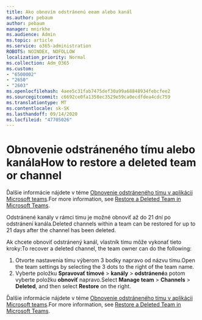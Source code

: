 ```yaml
---
title: Ako obnovím odstránenú eeam alebo kanál
ms.author: pebaum
author: pebaum
manager: mnirkhe
ms.audience: Admin
ms.topic: article
ms.service: o365-administration
ROBOTS: NOINDEX, NOFOLLOW
localization_priority: Normal
ms.collection: Adm_O365
ms.custom:
- "6500002"
- "2650"
- "2603"
ms.openlocfilehash: 4aee5c31fab7475def30a99a68848934febcfee2
ms.sourcegitcommit: c6692ce0fa1358ec3529e59ca0ecdfdea4cdc759
ms.translationtype: MT
ms.contentlocale: sk-SK
ms.lasthandoff: 09/14/2020
ms.locfileid: "47705026"
---
```

# <a name="how-to-restore-a-deleted-team-or-channel"></a><span data-ttu-id="75bdd-102">Obnovenie odstráneného tímu alebo kanála</span><span class="sxs-lookup"><span data-stu-id="75bdd-102">How to restore a deleted team or channel</span></span>

<span data-ttu-id="75bdd-103">Ďalšie informácie nájdete v téme [Obnovenie odstráneného tímu v aplikácii Microsoft teams](https://blogs.technet.microsoft.com/skypehybridguy/2017/07/23/restoring-a-deleted-team-in-microsoft-teams).</span><span class="sxs-lookup"><span data-stu-id="75bdd-103">For more information, see [Restore a Deleted Team in Microsoft Teams](https://blogs.technet.microsoft.com/skypehybridguy/2017/07/23/restoring-a-deleted-team-in-microsoft-teams).</span></span>

<span data-ttu-id="75bdd-104">Odstránené kanály v rámci tímu je možné obnoviť až do 21 dní po odstránení kanála.</span><span class="sxs-lookup"><span data-stu-id="75bdd-104">Deleted channels within a team can be restored for up to 21 days after the channel has been deleted.</span></span>

<span data-ttu-id="75bdd-105">Ak chcete obnoviť odstránený kanál, vlastník tímu môže vykonať tieto kroky:</span><span class="sxs-lookup"><span data-stu-id="75bdd-105">To recover a deleted channel, the team owner can do the following:</span></span>

1. <span data-ttu-id="75bdd-106">Otvorte nastavenia tímu výberom 3 bodky napravo od názvu tímu.</span><span class="sxs-lookup"><span data-stu-id="75bdd-106">Open the team settings by selecting the 3 dots to the right of the team name.</span></span>
2. <span data-ttu-id="75bdd-107">Vyberte položku **Spravovať tímové**  >  **kanály**  >  **odstránené**a potom vyberte položku **obnoviť** napravo.</span><span class="sxs-lookup"><span data-stu-id="75bdd-107">Select **Manage team** > **Channels** > **Deleted**, and then select **Restore** on the right.</span></span>

<span data-ttu-id="75bdd-108">Ďalšie informácie nájdete v téme [Obnovenie odstráneného tímu v aplikácii Microsoft teams](https://blogs.technet.microsoft.com/skypehybridguy/2017/07/23/restoring-a-deleted-team-in-microsoft-teams).</span><span class="sxs-lookup"><span data-stu-id="75bdd-108">For more information, see [Restore a Deleted Team in Microsoft Teams](https://blogs.technet.microsoft.com/skypehybridguy/2017/07/23/restoring-a-deleted-team-in-microsoft-teams).</span></span>